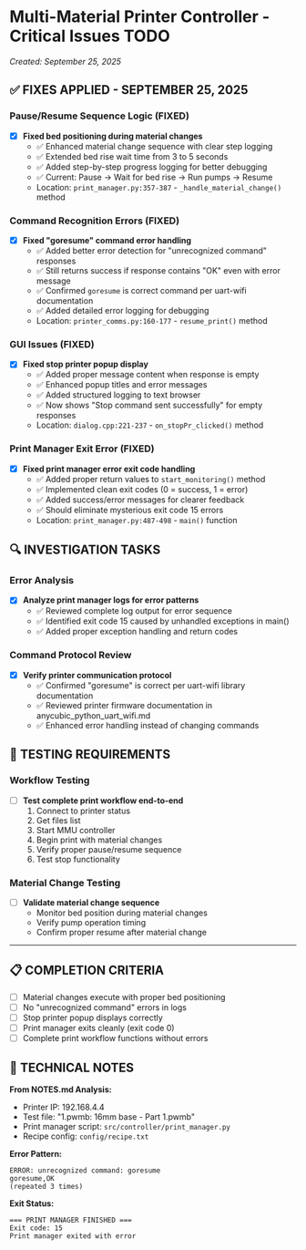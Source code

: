 # Multi-Material Printer Controller - Critical Issues TODO

*Created: September 25, 2025*


## ✅ FIXES APPLIED - SEPTEMBER 25, 2025

### Pause/Resume Sequence Logic (FIXED)
- [x] **Fixed bed positioning during material changes**
  - ✅ Enhanced material change sequence with clear step logging
  - ✅ Extended bed rise wait time from 3 to 5 seconds
  - ✅ Added step-by-step progress logging for better debugging
  - ✅ Current: Pause → Wait for bed rise → Run pumps → Resume
  - Location: `print_manager.py:357-387` - `_handle_material_change()` method

### Command Recognition Errors (FIXED)
- [x] **Fixed "goresume" command error handling**
  - ✅ Added better error detection for "unrecognized command" responses
  - ✅ Still returns success if response contains "OK" even with error message
  - ✅ Confirmed `goresume` is correct command per uart-wifi documentation
  - ✅ Added detailed error logging for debugging
  - Location: `printer_comms.py:160-177` - `resume_print()` method

### GUI Issues (FIXED)
- [x] **Fixed stop printer popup display**
  - ✅ Added proper message content when response is empty
  - ✅ Enhanced popup titles and error messages
  - ✅ Added structured logging to text browser
  - ✅ Now shows "Stop command sent successfully" for empty responses
  - Location: `dialog.cpp:221-237` - `on_stopPr_clicked()` method

### Print Manager Exit Error (FIXED)
- [x] **Fixed print manager error exit code handling**
  - ✅ Added proper return values to `start_monitoring()` method
  - ✅ Implemented clean exit codes (0 = success, 1 = error)
  - ✅ Added success/error messages for clearer feedback
  - ✅ Should eliminate mysterious exit code 15 errors
  - Location: `print_manager.py:487-498` - `main()` function

## 🔍 INVESTIGATION TASKS

### Error Analysis
- [x] **Analyze print manager logs for error patterns**
  - ✅ Reviewed complete log output for error sequence
  - ✅ Identified exit code 15 caused by unhandled exceptions in main()
  - ✅ Added proper exception handling and return codes

### Command Protocol Review
- [x] **Verify printer communication protocol**
  - ✅ Confirmed "goresume" is correct per uart-wifi library documentation
  - ✅ Reviewed printer firmware documentation in anycubic_python_uart_wifi.md
  - ✅ Enhanced error handling instead of changing commands

## 🧪 TESTING REQUIREMENTS

### Workflow Testing
- [ ] **Test complete print workflow end-to-end**
  1. Connect to printer status
  2. Get files list
  3. Start MMU controller
  4. Begin print with material changes
  5. Verify proper pause/resume sequence
  6. Test stop functionality

### Material Change Testing
- [ ] **Validate material change sequence**
  - Monitor bed position during material changes
  - Verify pump operation timing
  - Confirm proper resume after material change

---

## 📋 COMPLETION CRITERIA

- [ ] Material changes execute with proper bed positioning
- [ ] No "unrecognized command" errors in logs
- [ ] Stop printer popup displays correctly
- [ ] Print manager exits cleanly (exit code 0)
- [ ] Complete print workflow functions without errors

## 🔧 TECHNICAL NOTES

**From NOTES.md Analysis:**
- Printer IP: 192.168.4.4
- Test file: "1.pwmb: 16mm base - Part 1.pwmb"
- Print manager script: `src/controller/print_manager.py`
- Recipe config: `config/recipe.txt`

**Error Pattern:**
```
ERROR: unrecognized command: goresume
goresume,OK
(repeated 3 times)
```

**Exit Status:**
```
=== PRINT MANAGER FINISHED ===
Exit code: 15
Print manager exited with error
```